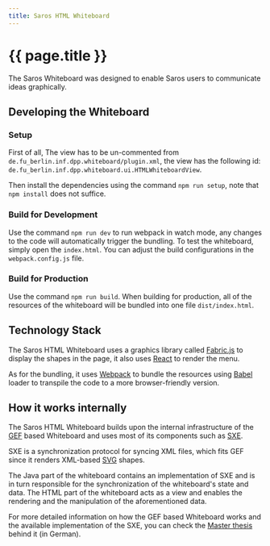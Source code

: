 ```yaml
---
title: Saros HTML Whiteboard
---
```


# {{ page.title }}

The Saros Whiteboard was designed to enable Saros users to communicate ideas graphically.

## Developing the Whiteboard

### Setup
First of all, The view has to be un-commented from `de.fu_berlin.inf.dpp.whiteboard/plugin.xml`, the view has the following id: `de.fu_berlin.inf.dpp.whiteboard.ui.HTMLWhiteboardView`.

Then install the dependencies using the command `npm run setup`, note that `npm install` does not suffice.

### Build for Development
Use the command `npm run dev` to run webpack in watch mode, any changes to the code will automatically trigger the bundling. To test the whiteboard, simply open the `index.html`. You can adjust the build configurations in the `webpack.config.js` file.

### Build for Production
Use the command `npm run build`. When building for production, all of the resources of the whiteboard will be bundled into one file `dist/index.html`.

## Technology Stack
The Saros HTML Whiteboard uses a graphics library called [Fabric.js](http://fabricjs.com/) to display the shapes in the page, it also uses [React](https://reactjs.org/) to render the menu.

As for the bundling, it uses [Webpack](https://webpack.js.org/) to bundle the resources using [Babel](https://babeljs.io/) loader to transpile the code to a more browser-friendly version.

## How it works internally

The Saros HTML Whiteboard builds upon the internal infrastructure of the [GEF](https://www.eclipse.org/gef/) based Whiteboard and uses most of its components such as [SXE](https://xmpp.org/extensions/xep-0284.html).

SXE is a synchronization protocol for syncing XML files, which fits GEF since it renders XML-based [SVG](https://www.w3.org/TR/SVG2/) shapes.

The Java part of the whiteboard contains an implementation of SXE and is in turn responsible for the synchronization of the whiteboard's state and data.
The HTML part of the whiteboard acts as a view and enables the rendering and the manipulation of the aforementioned data.

For more detailed information on how the GEF based Whiteboard works and the available implementation of the SXE, you can check the [Master thesis](https://www.inf.fu-berlin.de/inst/ag-se/theses/Jurke10-saros-whiteboard.pdf) behind it (in German).
